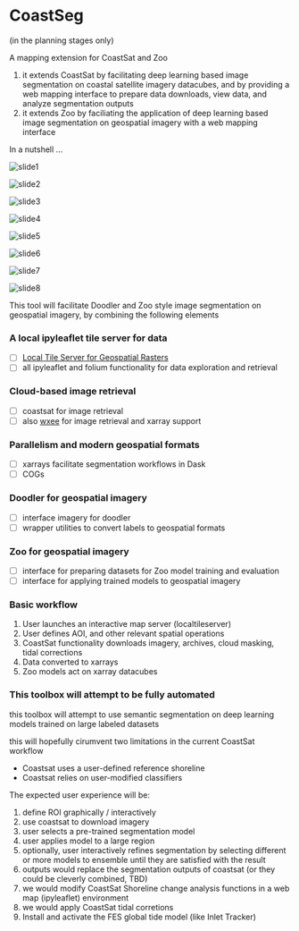 # CoastSeg

(in the planning stages only)

A mapping extension for CoastSat and Zoo

1) it extends CoastSat by facilitating deep learning based image segmentation on coastal satellite imagery datacubes, and by providing a web mapping interface to prepare data downloads, view data, and analyze segmentation outputs
2) it extends Zoo by faciliating the application of deep learning based image segmentation on geospatial imagery with a web mapping interface

In a nutshell ...

![slide1](https://user-images.githubusercontent.com/3596509/144157212-cd37e06f-29d4-4cb9-b91d-da2568e45a39.PNG)

![slide2](https://user-images.githubusercontent.com/3596509/144157226-d3d0d252-27be-47d7-a1c7-8220812c0652.PNG)

![slide3](https://user-images.githubusercontent.com/3596509/144157239-61660733-5c94-40bb-961d-010ea6d26ce7.PNG)

![slide4](https://user-images.githubusercontent.com/3596509/144157265-c1a05e7d-98a4-4f20-8e0d-9664e6e0ad9b.PNG)

![slide5](https://user-images.githubusercontent.com/3596509/144157283-6d28eaf6-ab5a-46c6-9658-a38138ed66f9.PNG)

![slide6](https://user-images.githubusercontent.com/3596509/144157298-b66d352b-28a4-41f0-8bb0-898294114c28.PNG)

![slide7](https://user-images.githubusercontent.com/3596509/144157319-2df04a8f-7dc3-4ce9-84ed-5957bcdc2b37.PNG)

![slide8](https://user-images.githubusercontent.com/3596509/144157327-33b50bfc-6f72-4ec7-9a01-ef86e4dc2bf6.PNG)

This tool will facilitate Doodler and Zoo style image segmentation on geospatial imagery, by combining the following elements

### A local ipyleaflet tile server for data 
- [ ] [Local Tile Server for Geospatial Rasters](https://github.com/banesullivan/localtileserver?s=09#ipyleaflet-tile-layers)
- [ ] all ipyleaflet and folium functionality for data exploration and retrieval

### Cloud-based image retrieval
- [ ] coastsat for image retrieval
- [ ] also [wxee](https://github.com/aazuspan/wxee) for image retrieval and xarray support

### Parallelism and modern geospatial formats
- [ ] xarrays facilitate segmentation workflows in Dask
- [ ] COGs

### Doodler for geospatial imagery
- [ ] interface imagery for doodler
- [ ] wrapper utilities to convert labels to geospatial formats

### Zoo for geospatial imagery
- [ ] interface for preparing datasets for Zoo model training and evaluation
- [ ] interface for applying trained models to geospatial imagery

### Basic workflow

1. User launches an interactive map server (localtileserver)
2. User defines AOI, and other relevant spatial operations
3. CoastSat functionality downloads imagery, archives, cloud masking, tidal corrections
4. Data converted to xarrays
5. Zoo models act on xarray datacubes

### This toolbox will attempt to be fully automated

this toolbox will attempt to use semantic segmentation on deep learning models trained on large labeled datasets 

this will hopefully cirumvent two limitations in the current CoastSat workflow
- Coastsat uses a user-defined reference shoreline
- Coastsat relies on user-modified classifiers

The expected user experience will be:

1. define ROI graphically / interactively
2. use coastsat to download imagery
3. user selects a pre-trained segmentation model
4. user applies model to a large region
5. optionally, user interactively refines segmentation by selecting different or more models to ensemble until they are satisfied with the result
5. outputs would replace the segmentation outputs of coastsat (or they could be cleverly combined, TBD)
6. we would modify CoastSat Shoreline change analysis functions in a web map (ipyleaflet) environment
7. we would apply CoastSat tidal corretions
8. Install and activate the FES global tide model (like Inlet Tracker)
